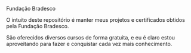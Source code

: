 Fundação Bradesco 

O intuito deste repositório é manter meus projetos e certificados obtidos pela Fundação Bradesco.

São oferecidos diversos cursos de forma gratuita, e eu é claro estou aproveitando para fazer e conquistar 
cada vez mais conhecimento.
